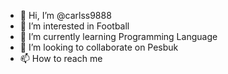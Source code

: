 - 👋 Hi, I’m @carlss9888
- 👀 I’m interested in Football
- 🌱 I’m currently learning Programming Language
- 💞️ I’m looking to collaborate on Pesbuk
- 📫 How to reach me 

<!---
carlss9888/carlss9888 is a ✨ special ✨ repository because its `README.md` (this file) appears on your GitHub profile.
You can click the Preview link to take a look at your changes.
--->
